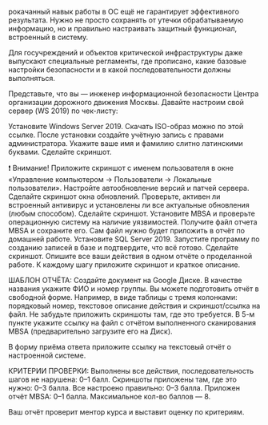 
рокачанный навык работы в ОС ещё не гарантирует эффективного результата. Нужно не просто сохранять от утечки обрабатываемую информацию, но и правильно настраивать защитный функционал, встроенный в систему.

Для госучреждений и объектов критической инфраструктуры даже выпускают специальные регламенты, где прописано, какие базовые настройки безопасности и в какой последовательности должны выполняться.

Представьте, что вы — инженер информационной безопасности Центра организации дорожного движения Москвы. Давайте настроим свой сервер (WS 2019) по чек-листу:

Установите Windows Server 2019. Скачать ISO-образ можно по этой ссылке.
После установки создайте учётную запись с правами администратора. Укажите ваше имя и фамилию слитно латинскими буквами. Сделайте скриншот.

❗️ Внимание! Приложите скриншот с именем пользователя в окне «Управление компьютером → Пользователи → Локальные пользователи».
Настройте автообновление версий и патчей сервера. Сделайте скриншот окна обновлений.
Проверьте, активен ли встроенный антивирус и установлены ли все актуальные обновления (любым способом). Сделайте скриншот.
Установите MBSA и проверьте операционную систему на наличие уязвимостей. Получите файл отчета MBSA и сохраните его. Сам файл нужно будет приложить в отчёт по домашней работе. 
Установите SQL Server 2019.  Запустите программу по созданию записей в базе и подтвердите, что всё готово. Сделайте скриншот.
Опишите все ваши действия в одном отчёте о проделанной работе. К каждому шагу приложите скриншот и краткое описание. 
 

ШАБЛОН ОТЧЁТА:
Создайте документ на Google Диске. В качестве названия укажите ФИО и номер группы. 
Вы можете подготовить отчёт в свободной форме. Например, в виде таблицы с тремя колонками: порядковый номер, текстовое описание действия и скриншот/ссылка на файл.
Не забудьте приложить скриншоты там, где это требуется. В 5-м пункте укажите ссылку на файл с отчётом выполненного сканирования MBSA (предварительно загрузите его на Диск).

В форму приёма ответа приложите ссылку на текстовый отчёт о настроенной системе.
 

КРИТЕРИИ ПРОВЕРКИ:
Выполнены все действия, последовательность шагов не нарушена: 0–1 балл.
Скриншоты приложены там, где это нужно: 0–3 балла.
Все настроено правильно: 0–3 балла.
Приложен отчёт MBSA: 0–1 балла.
Максимальное кол-во баллов — 8.

Ваш отчёт проверит ментор курса и выставит оценку по критериям. 

